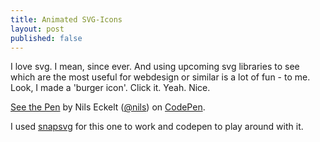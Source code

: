 ```yaml
---
title: Animated SVG-Icons
layout: post
published: false
---
```


I love svg. I mean, since ever. And using upcoming svg libraries to see which are the most useful for webdesign or similar is a lot of fun - to me. Look, I made a 'burger icon'. Click it. Yeah. Nice.

[See the Pen](http://codepen.io/nils/pen/AfGug/) by Nils Eckelt ([@nils](http://codepen.io/nils)) on [CodePen](http://codepen.io).

I used [snapsvg](http://snapsvg.io/) for this one to work and codepen to play around with it.